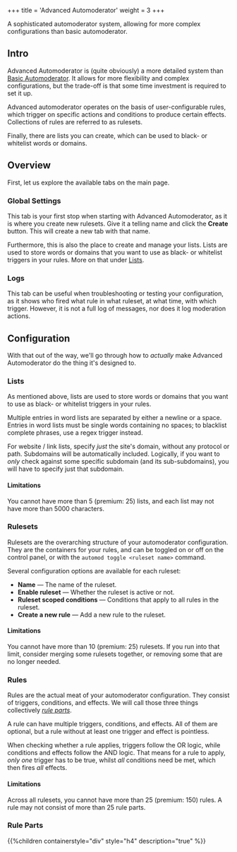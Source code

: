 +++
title = 'Advanced Automoderator'
weight = 3
+++

A sophisticated automoderator system, allowing for more complex configurations than basic automoderator.

<!--more-->

## Intro

Advanced Automoderator is (quite obviously) a more detailed system than [Basic Automoderator](../basic-automoderator).
It allows for more flexibility and complex configurations, but the trade-off is that some time investment is required
to set it up.

Advanced automoderator operates on the basis of user-configurable rules, which trigger on specific actions and
conditions to produce certain effects. Collections of rules are referred to as rulesets.

Finally, there are lists you can create, which can be used to black- or whitelist words or domains.

## Overview

First, let us explore the available tabs on the main page.

### Global Settings

This tab is your first stop when starting with Advanced Automoderator, as it is where you create new rulesets. Give it a
telling name and click the **Create** button. This will create a new tab with that name.

Furthermore, this is also the place to create and manage your lists. Lists are used to store words or domains that you
want to use as black- or whitelist triggers in your rules. More on that under [Lists](#lists).

### Logs

This tab can be useful when troubleshooting or testing your configuration, as it shows who fired what rule in what
ruleset, at what time, with which trigger. However, it is not a full log of messages, nor does it log moderation
actions.

## Configuration

With that out of the way, we'll go through how to *actually* make Advanced Automoderator do the thing it's designed to.

### Lists

As mentioned above, lists are used to store words or domains that you want to use as black- or whitelist triggers in your
rules.

Multiple entries in word lists are separated by either a newline or a space. Entries in word lists must be single words
containing no spaces; to blacklist complete phrases, use a regex trigger instead.

For website / link lists, specify *just* the site's domain, without any protocol or path. Subdomains will be
automatically included. Logically, if you want to *only* check against some specific subdomain (and its sub-subdomains),
you will have to specify just that subdomain.

#### Limitations

You cannot have more than 5 (premium: 25) lists, and each list may not have more than 5000 characters.

### Rulesets

Rulesets are the overarching structure of your automoderator configuration. They are the containers for your rules, and
can be toggled on or off on the control panel, or with the `automod toggle <ruleset name>` command.

Several configuration options are available for each ruleset:

- **Name** — The name of the ruleset.
- **Enable ruleset** — Whether the ruleset is active or not.
- **Ruleset scoped conditions** — Conditions that apply to all rules in the ruleset.
- **Create a new rule** — Add a new rule to the ruleset.

#### Limitations

You cannot have more than 10 (premium: 25) rulesets. If you run into that limit, consider merging some rulesets
together, or removing some that are no longer needed.

### Rules

Rules are the actual meat of your automoderator configuration. They consist of triggers, conditions, and effects. We
will call those three things collectively [*rule parts*](#rule-parts).

A rule can have multiple triggers, conditions, and effects. All of them are optional, but a rule without at least one
trigger and effect is pointless.

When checking whether a rule applies, triggers follow the OR logic, while conditions and effects follow the AND logic.
That means for a rule to apply, *only one* trigger has to be true, whilst *all* conditions need be met, which
then fires *all* effects.

#### Limitations

Across all rulesets, you cannot have more than 25 (premium: 150) rules. A rule may not consist of more than 25 rule
parts.

### Rule Parts

{{%children containerstyle="div" style="h4" description="true" %}}
